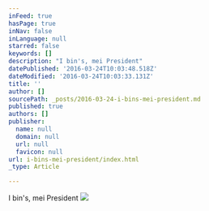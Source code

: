 ```yaml
---
inFeed: true
hasPage: true
inNav: false
inLanguage: null
starred: false
keywords: []
description: "I bin's, mei President"
datePublished: '2016-03-24T10:03:48.518Z'
dateModified: '2016-03-24T10:03:33.131Z'
title: ''
author: []
sourcePath: _posts/2016-03-24-i-bins-mei-president.md
published: true
authors: []
publisher:
  name: null
  domain: null
  url: null
  favicon: null
url: i-bins-mei-president/index.html
_type: Article

---
```

I bin's, mei President
![](https://the-grid-user-content.s3-us-west-2.amazonaws.com/3629725e-e841-4620-9ca0-23fa8eba4a11.jpg)